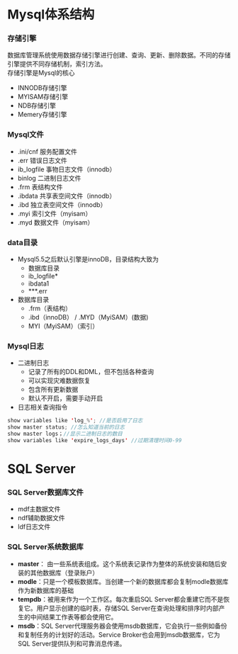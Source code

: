 # Mysql体系结构
### 存储引擎
数据库管理系统使用数据存储引擎进行创建、查询、更新、删除数据。不同的存储引擎提供不同存储机制，索引方法。<br />存储引擎是Mysql的核心

- INNODB存储引擎
- MYISAM存储引擎
- NDB存储引擎
- Memery存储引擎
### Mysql文件

- .ini/cnf 服务配置文件
- .err 错误日志文件
- ib_logfile 事物日志文件（innodb）
- binlog 二进制日志文件
- .frm 表结构文件
- .ibdata 共享表空间文件（innodb）
- .ibd 独立表空间文件（innodb）
- .myi 索引文件（myisam）
- .myd 数据文件（myisam）
### data目录

- Mysql5.5之后默认引擎是innoDB，目录结构大致为
   - 数据库目录
   - ib_logfile*
   - ibdata1
   - ***.err
- 数据库目录
   - .frm（表结构）
   - .ibd（innoDB） / .MYD（MyiSAM）(数据)
   - MYI（MyiSAM）（索引）
### Mysql日志

- 二进制日志
   - 记录了所有的DDL和DML，但不包括各种查询
   - 可以实现灾难数据恢复
   - 包含所有更新数据
   - 默认不开启，需要手动开启
- 日志相关查询指令
```java
show variables like 'log_%'; //是否启用了日志
show master status; //怎么知道当前的日志
show master logs；//显示二进制日志的数目
show variables like 'expire_logs_days' //过期清理时间0-99
```
# SQL Server
### SQL Server数据库文件

- mdf主数据文件
- ndf辅助数据文件
- ldf日志文件 
### SQL Server系统数据库

- **master**： 由一些系统表组成。这个系统表记录作为整体的系统安装和随后安装的其他数据库（登录账户）
- **modle**：只是一个模板数据库。当创建一个新的数据库都会复制modle数据库作为新数据库的基础
- **tempdb**：被用来作为一个工作区。每次重启SQL Server都会重建它而不是恢复它。用户显示创建的临时表，存储SQL Server在查询处理和排序时内部产生的中间结果工作表等都会使用它。
- **msdb**：SQL Server代理服务器会使用msdb数据库，它会执行一些例如备份和复制任务的计划好的活动。Service Broker也会用到msdb数据库，它为SQL Server提供队列和可靠消息传递。

